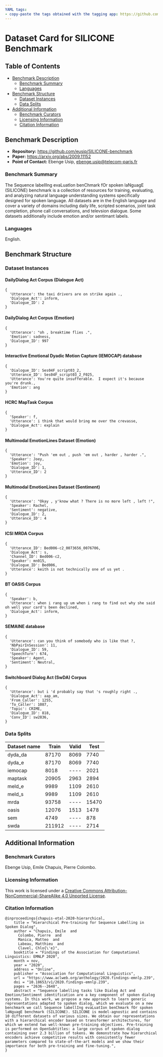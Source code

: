 ```yaml
---
YAML tags:
- copy-paste the tags obtained with the tagging app: https://github.com/huggingface/datasets-tagging
---
```


# Dataset Card for SILICONE Benchmark

## Table of Contents
- [Benchmark Description](#benchmark-description)
  - [Benchmark Summary](#benchmark-summary)
  - [Languages](#languages)
- [Benchmark Structure](#benchmark-structure)
  - [Dataset Instances](#dataset-instances)
  - [Data Splits](#data-splits)
- [Additional Information](#additional-information)
  - [Benchmark Curators](#benchmark-curators)
  - [Licensing Information](#licensing-information)
  - [Citation Information](#citation-information)

## Benchmark Description

<!-- - **Homepage:** -->
- **Repository:** https://github.com/eusip/SILICONE-benchmark
- **Paper:** https://arxiv.org/abs/2009.11152
- **Point of Contact:** Ebenge Usip, ebenge.usip@telecom-paris.fr
<!-- - **Leaderboard:** -->

### Benchmark Summary

The Sequence labellIng evaLuatIon benChmark fOr spoken laNguagE (SILICONE) benchmark is a collection of resources for training, evaluating, and analyzing natural language understanding systems specifically designed for spoken language. All datasets are in the English language and cover a variety of domains including daily life, scripted scenarios, joint task completion, phone call conversations, and televsion dialogue. Some datasets additionally include emotion and/or sentimant labels.

<!--
-- ### Supported Tasks and Leaderboards

[More Information Needed]
-->

### Languages

English.

## Benchmark Structure

### Dataset Instances

#### DailyDialog Act Corpus (Dialogue Act)
```
{
  'Utterance': the taxi drivers are on strike again .,
  'Dialogue_Act': inform,
  'Dialogue_ID': 2
}
```

#### DailyDialog Act Corpus (Emotion)
```
{
  'Utterance': "oh , breaktime flies .",
  'Emotion': sadness,
  'Dialogue_ID': 997
}
```

#### Interactive Emotional Dyadic Motion Capture (IEMOCAP) database
```
{
  'Dialogue_ID': Ses04F_script03_2,
  'Utterance_ID': Ses04F_script03_2_F025,
  'Utterance': You're quite insufferable.  I expect it's because you're drunk.,
  'Emotion': ang
}
```

#### HCRC MapTask Corpus
```
{
  'Speaker': f,
  'Utterance': i think that would bring me over the crevasse,
  'Dialogue_Act': explain
}
```


#### Multimodal EmotionLines Dataset (Emotion)
```
{
  'Utterance': "Push 'em out , push 'em out , harder , harder .",
  'Speaker': Joey,
  'Emotion': joy,
  'Dialogue_ID': 1,
  'Utterance_ID': 2
}
```

#### Multimodal EmotionLines Dataset (Sentiment)
```
{
  'Utterance': "Okay , y'know what ? There is no more left , left !",
  'Speaker': Rachel,
  'Sentiment': negative,
  'Dialogue_ID': 2,
  'Utterance_ID': 4
}
```

#### ICSI MRDA Corpus
```
{
  'Utterance_ID': Bed006-c2_0073656_0076706,
  'Dialogue_Act': s,
  'Channel_ID': Bed006-c2,
  'Speaker': mn015,
  'Dialogue_ID': Bed006,
  'Utterance': keith is not technically one of us yet .
}
```

#### BT OASIS Corpus
```
{
  'Speaker': b,
  'Utterance': when i rang up um when i rang to find out why she said oh well your card's been declined,
  'Dialogue_Act': inform,
}
```

#### SEMAINE database
```
{
  'Utterance': can you think of somebody who is like that ?,
  'NbPairInSession': 11,
  'Dialogue_ID': 59,
  'SpeechTurn': 674,
  'Speaker': Agent,
  'Sentiment': Neutral,
}
```

#### Switchboard Dialog Act (SwDA) Corpus
```
{
  'Utterance': but i 'd probably say that 's roughly right .,
  'Dialogue_Act': aap_am,
  'From_Caller': 1255,
  'To_Caller': 1087,
  'Topic': CRIME,
  'Dialogue_ID': 818,
  'Conv_ID': sw2836,
}
```

<!--
### Data Fields

[More Information Needed]
-->

### Data Splits

| Dataset name | Train  | Valid | Test  |
| ------------ | -----  | ----- | ----  |
| dyda_da      | 87170  | 8069  | 7740  |
| dyda_e       | 87170  | 8069  | 7740  |
| iemocap      | 8018   | ----  | 2021  |
| maptask      | 20905  | 2963  | 2894  |
| meld_e       | 9989   | 1109  | 2610  |
| meld_s       | 9989   | 1109  | 2610  |
| mrda         | 93758  | ----  | 15470 |
| oasis        | 12076  | 1513  | 1478  |
| sem          | 4749   | ----  | 878   |
| swda         | 211912 | ----  | 2714  |

<!--
## Benchmark Creation

### Curation Rationale

[More Information Needed]

### Source Data

#### Initial Data Collection and Normalization

[More Information Needed]

#### Who are the source language producers?

[More Information Needed]

### Annotations

#### Annotation process

[More Information Needed]

#### Who are the annotators?

[More Information Needed]

### Personal and Sensitive Information

[More Information Needed]

## Considerations for Using the Data

### Social Impact of Dataset

[More Information Needed]

### Discussion of Biases

[More Information Needed]

### Other Known Limitations

[More Information Needed]
-->

## Additional Information

### Benchmark Curators

Ebenge Usip, Emile Chapuis, Pierre Colombo.

### Licensing Information

This work is licensed under a [Creative Commons Attribution-NonCommercial-ShareAlike 4.0 Unported License](https://creativecommons.org/licenses/by-sa/4.0/).

### Citation Information

```
@inproceedings{chapuis-etal-2020-hierarchical,
    title = "Hierarchical Pre-training for Sequence Labelling in Spoken Dialog",
    author = "Chapuis, Emile  and
      Colombo, Pierre  and
      Manica, Matteo  and
      Labeau, Matthieu  and
      Clavel, Chlo{\'e}",
    booktitle = "Findings of the Association for Computational Linguistics: EMNLP 2020",
    month = nov,
    year = "2020",
    address = "Online",
    publisher = "Association for Computational Linguistics",
    url = "https://www.aclweb.org/anthology/2020.findings-emnlp.239",
    doi = "10.18653/v1/2020.findings-emnlp.239",
    pages = "2636--2648",
    abstract = "Sequence labelling tasks like Dialog Act and Emotion/Sentiment identification are a key component of spoken dialog systems. In this work, we propose a new approach to learn generic representations adapted to spoken dialog, which we evaluate on a new benchmark we call Sequence labellIng evaLuatIon benChmark fOr spoken laNguagE benchmark (SILICONE). SILICONE is model-agnostic and contains 10 different datasets of various sizes. We obtain our representations with a hierarchical encoder based on transformer architectures, for which we extend two well-known pre-training objectives. Pre-training is performed on OpenSubtitles: a large corpus of spoken dialog containing over 2.3 billion of tokens. We demonstrate how hierarchical encoders achieve competitive results with consistently fewer parameters compared to state-of-the-art models and we show their importance for both pre-training and fine-tuning.",
}
```
